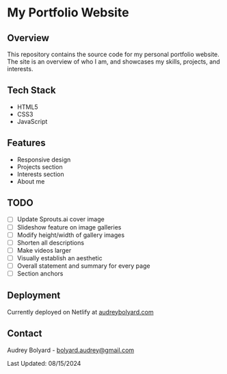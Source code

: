 # My Portfolio Website

## Overview
This repository contains the source code for my personal portfolio website. The site is an overview of who I am, and showcases my skills, projects, and interests.

## Tech Stack
- HTML5
- CSS3
- JavaScript

## Features
- Responsive design
- Projects section
- Interests section
- About me

## TODO
- [ ] Update Sprouts.ai cover image
- [ ] Slideshow feature on image galleries
- [ ] Modify height/width of gallery images
- [ ] Shorten all descriptions
- [ ] Make videos larger
- [ ] Visually establish an aesthetic
- [ ] Overall statement and summary for every page
- [ ] Section anchors

## Deployment
Currently deployed on Netlify at [audreybolyard.com](https://audreybolyard.com)

## Contact
Audrey Bolyard - [bolyard.audrey@gmail.com](mailto:bolyard.audrey@gmail.com)

Last Updated: 08/15/2024
